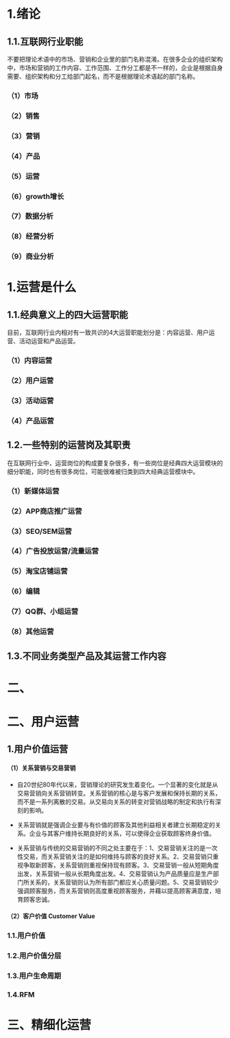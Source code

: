 # 1.绪论
## 1.1.互联网行业职能
不要把理论术语中的市场、营销和企业里的部门名称混淆。在很多企业的组织架构中，市场和营销的工作内容、工作范围、工作分工都是不一样的，企业是根据自身需要、组织架构和分工给部门起名，而不是根据理论术语起的部门名称。

### （1）市场
### （2）销售
### （3）营销
### （4）产品
### （5）运营
### （6）growth增长
### （7）数据分析
### （8）经营分析
### （9）商业分析

# 1.运营是什么
## 1.1.经典意义上的四大运营职能
目前，互联网行业内相对有一致共识的4大运营职能划分是：内容运营、用户运营、活动运营和产品运营。

### （1）内容运营
### （2）用户运营
### （3）活动运营
### （4）产品运营

## 1.2.一些特别的运营岗及其职责
在互联网行业中，运营岗位的构成要复杂很多，有一些岗位是经典四大运营模块的细分职能，同时也有很多岗位，可能很难被归类到四大经典运营模块中。

### （1）新媒体运营
### （2）APP商店推广运营
### （3）SEO/SEM运营
### （4）广告投放运营/流量运营
### （5）淘宝店铺运营
### （6）编辑
### （7）QQ群、小组运营
### （8）其他运营

## 1.3.不同业务类型产品及其运营工作内容

# 二、


# 二、用户运营
## 1.用户价值运营
#### （1）关系营销与交易营销

- 自20世纪80年代以来，营销理论的研究发生着变化。一个显著的变化就是从交易营销向关系营销转变。关系营销的核心是与客户发展和保持长期的关系，而不是一系列离散的交易。从交易向关系的转变对营销战略的制定和执行有深刻的影响。

- 关系营销就是强调企业要与有价值的顾客及其他利益相关者建立长期稳定的关系。企业与其客户维持长期良好的关系，可以使得企业获取顾客终身价值。

- 关系营销与传统的交易营销的不同之处主要在于：1、交易营销关注的是一次性交易，而关系营销关注的是如何维持与顾客的良好关系。2、交易营销只重视争取新顾客，关系营销则重视保持现有顾客。3、交易营销一般从短期角度出发，关系营销一般从长期角度出发。4、交易营销认为产品质量应是生产部门所关系的，关系营销则认为所有部门都应关心质量问题。5、交易营销较少强调顾客服务，而关系营销则高度重视顾客服务，并藉以提高顾客满意度，培育顾客忠诚。

#### （2）客户价值 Customer Value

### 1.1.用户价值
### 1.2.用户价值分层
### 1.3.用户生命周期
### 1.4.RFM

# 三、精细化运营